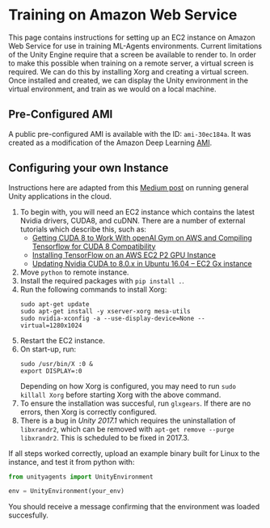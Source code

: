 # Training on Amazon Web Service

This page contains instructions for setting up an EC2 instance on Amazon Web Service for use in training ML-Agents environments. Current limitations of the Unity Engine require that a screen be available to render to. In order to make this possible when training on a remote server, a virtual screen is required. We can do this by installing Xorg and creating a virtual screen. Once installed and created, we can display the Unity environment in the virtual environment, and train as we would on a local machine. 

## Pre-Configured AMI
A public pre-configured AMI is available with the ID: `ami-30ec184a`. It was created as a modification of the Amazon Deep Learning [AMI](https://aws.amazon.com/marketplace/pp/B01M0AXXQB). 

## Configuring your own Instance
Instructions here are adapted from this [Medium post](https://medium.com/towards-data-science/how-to-run-unity-on-amazon-cloud-or-without-monitor-3c10ce022639) on running general Unity applications in the cloud.

1. To begin with, you will need an EC2 instance which contains the latest Nvidia drivers, CUDA8, and cuDNN.  There are a number of external tutorials which describe this, such as:
    * [Getting CUDA 8 to Work With openAI Gym on AWS and Compiling Tensorflow for CUDA 8 Compatibility](https://davidsanwald.github.io/2016/11/13/building-tensorflow-with-gpu-support.html)
    * [Installing TensorFlow on an AWS EC2 P2 GPU Instance](http://expressionflow.com/2016/10/09/installing-tensorflow-on-an-aws-ec2-p2-gpu-instance/)
    * [Updating Nvidia CUDA to 8.0.x in Ubuntu 16.04 – EC2 Gx instance](https://aichamp.wordpress.com/2016/11/09/updating-nvidia-cuda-to-8-0-x-in-ubuntu-16-04-ec2-gx-instance/)
2. Move `python` to remote instance.
2. Install the required packages with `pip install .`.
3. Run the following commands to install Xorg:
    ```
    sudo apt-get update
    sudo apt-get install -y xserver-xorg mesa-utils
    sudo nvidia-xconfig -a --use-display-device=None --virtual=1280x1024
    ```
4. Restart the EC2 instance.
5. On start-up, run:
    ```
    sudo /usr/bin/X :0 &
    export DISPLAY=:0
    ```
    Depending on how Xorg is configured, you may need to run `sudo killall Xorg` before starting Xorg with the above command.
6. To ensure the installation was succesful, run `glxgears`. If there are no errors, then Xorg is correctly configured.
7. There is a bug in _Unity 2017.1_ which requires the uninstallation of `libxrandr2`, which can be removed with `apt-get remove --purge libxrandr2`. This is scheduled to be fixed in 2017.3.

If all steps worked correctly, upload an example binary built for Linux to the instance, and test it from python with:
```python
from unityagents import UnityEnvironment

env = UnityEnvironment(your_env)
```

You should receive a message confirming that the environment was loaded succesfully.
